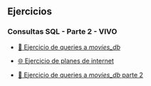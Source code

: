 ## Ejercicios

### Consultas SQL - Parte 2 - VIVO

- [🎥 Ejercicio de queries a _movies_db_](movies)

- [🌐 Ejercicio de planes de internet](internet)

- [🎥 Ejercicio de queries a _movies_db_ parte 2](movies_part_2)